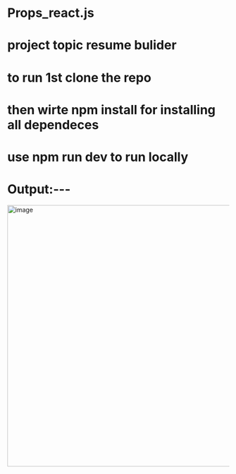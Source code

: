 # Props_react.js
# project topic resume bulider
# to run 1st clone the repo
# then wirte npm install for installing all dependeces
# use npm run dev to run locally

# Output:---
<img width="593" alt="image" src="https://user-images.githubusercontent.com/85104610/229841506-65d77fc0-d995-40ff-997e-d4ba65cef0e3.png">
